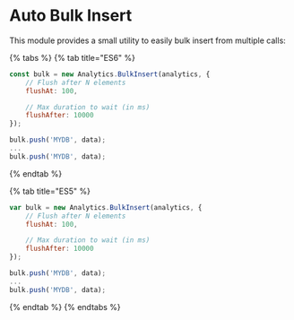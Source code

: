 # Auto Bulk Insert

This module provides a small utility to easily bulk insert from multiple calls:

{% tabs %}
{% tab title="ES6" %}
```javascript
const bulk = new Analytics.BulkInsert(analytics, {
    // Flush after N elements
    flushAt: 100,

    // Max duration to wait (in ms)
    flushAfter: 10000
});

bulk.push('MYDB', data);
...
bulk.push('MYDB', data);
```
{% endtab %}

{% tab title="ES5" %}
```javascript
var bulk = new Analytics.BulkInsert(analytics, {
    // Flush after N elements
    flushAt: 100,

    // Max duration to wait (in ms)
    flushAfter: 10000
});

bulk.push('MYDB', data);
...
bulk.push('MYDB', data);
```
{% endtab %}
{% endtabs %}
